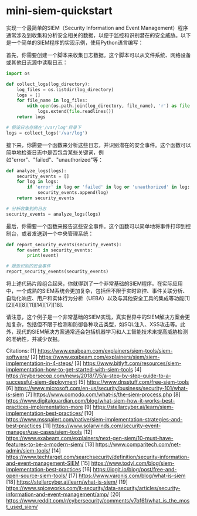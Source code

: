 # mini-siem-quickstart

实现一个最简单的SIEM（Security Information and Event Management）程序通常涉及到收集和分析安全相关的数据，以便于监控和识别潜在的安全威胁。以下是一个简单的SIEM程序的实现示例，使用Python语言编写：

首先，你需要创建一个脚本来收集日志数据。这个脚本可以从文件系统、网络设备或其他日志源中读取日志：

```python
import os

def collect_logs(log_directory):
    log_files = os.listdir(log_directory)
    logs = []
    for file_name in log_files:
        with open(os.path.join(log_directory, file_name), 'r') as file:
            logs.extend(file.readlines())
    return logs

# 假设日志存储在'/var/log'目录下
logs = collect_logs('/var/log')
```

接下来，你需要一个函数来分析这些日志，并识别潜在的安全事件。这个函数可以简单地检查日志中是否包含某些关键词，例如"error"、"failed"、"unauthorized"等：

```python
def analyze_logs(logs):
    security_events = []
    for log in logs:
        if 'error' in log or 'failed' in log or 'unauthorized' in log:
            security_events.append(log)
    return security_events

# 分析收集到的日志
security_events = analyze_logs(logs)
```

最后，你需要一个函数来报告这些安全事件。这个函数可以简单地将事件打印到控制台，或者发送到一个中央管理系统：

```python
def report_security_events(security_events):
    for event in security_events:
        print(event)

# 报告识别的安全事件
report_security_events(security_events)
```

将上述代码片段组合起来，你就得到了一个非常基础的SIEM程序。在实际应用中，一个成熟的SIEM系统会更加复杂，包括但不限于实时监控、事件关联分析、自动化响应、用户和实体行为分析（UEBA）以及与其他安全工具的集成等功能[1][2][4][8][11][14][17][18].

请注意，这个例子是一个非常基础的SIEM实现，真实世界中的SIEM解决方案会更加复杂，包括但不限于检测和防御各种攻击类型，如SQL注入、XSS攻击等。此外，现代的SIEM解决方案通常还会包括机器学习和人工智能技术来提高威胁检测的准确性，并减少误报。

Citations:
[1] https://www.exabeam.com/explainers/siem-tools/siem-software/
[2] https://www.exabeam.com/explainers/siem/siem-implementation-in-4-steps/
[3] https://www.bitlyft.com/resources/siem-implementation-how-to-get-started-with-siem-tools
[4] https://cybersecop.com/news/2018/7/5/a-step-by-step-guide-to-a-successful-siem-deployment
[5] https://www.dnsstuff.com/free-siem-tools
[6] https://www.microsoft.com/en-us/security/business/security-101/what-is-siem
[7] https://www.comodo.com/what-is/the-siem-process.php
[8] https://www.digitalguardian.com/blog/what-siem-how-it-works-best-practices-implementation-more
[9] https://stellarcyber.ai/learn/siem-implementation-best-practices/
[10] https://www.msspalert.com/native/siem-implementation-strategies-and-best-practices
[11] https://www.solarwinds.com/security-event-manager/use-cases/siem-tools
[12] https://www.exabeam.com/explainers/next-gen-siem/10-must-have-features-to-be-a-modern-siem/
[13] https://www.comparitech.com/net-admin/siem-tools/
[14] https://www.techtarget.com/searchsecurity/definition/security-information-and-event-management-SIEM
[15] https://www.todyl.com/blog/siem-implementation-best-practices
[16] https://logit.io/blog/post/free-and-open-source-siem-tools/
[17] https://www.varonis.com/blog/what-is-siem
[18] https://stellarcyber.ai/learn/what-is-siem/
[19] https://www.spiceworks.com/it-security/data-security/articles/security-information-and-event-management/amp/
[20] https://www.reddit.com/r/cybersecurity/comments/v7of61/what_is_the_most_used_siem/
